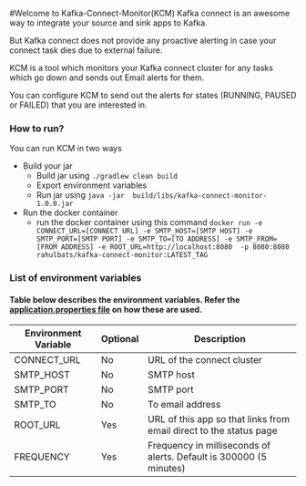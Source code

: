 #Welcome to Kafka-Connect-Monitor(KCM)
Kafka connect is an awesome way to integrate your source and sink apps to Kafka. 

But Kafka connect does not provide any proactive alerting in case your connect task dies due to external failure.

KCM is a tool which monitors your Kafka connect cluster for any tasks which go down and sends out Email alerts for them.

You can configure KCM to send out the alerts for states (RUNNING, PAUSED or FAILED) that you are interested in.


### How to run?
You can run KCM in two ways

* Build your jar 
  * Build jar using `./gradlew clean build`
  * Export environment variables
  * Run jar using `java -jar  build/libs/kafka-connect-monitor-1.0.0.jar `
* Run the docker container 
    * run the docker container using this command `docker run -e CONNECT_URL=[CONNECT URL] -e SMTP_HOST=[SMTP HOST] -e SMTP_PORT=[SMTP PORT] -e SMTP_TO=[TO ADDRESS] -e SMTP_FROM=[FROM ADDRESS] -e ROOT_URL=http://localhost:8080  -p 8080:8080  rahulbats/kafka-connect-monitor:LATEST_TAG`

### List of environment variables
#### Table below describes the environment variables. Refer the [application.properties file](src/main/resources/application.properties) on how these are used.
| Environment Variable | Optional | Description |
| --- | --- | --- |
| CONNECT_URL | No | URL of the connect cluster |
| SMTP_HOST | No | SMTP host |
| SMTP_PORT | No | SMTP port |
| SMTP_TO | No | To email address |
| ROOT_URL | Yes | URL of this app so that links from email direct to the status page |
| FREQUENCY | Yes | Frequency in milliseconds of alerts. Default is 300000 (5 minutes) |

  
